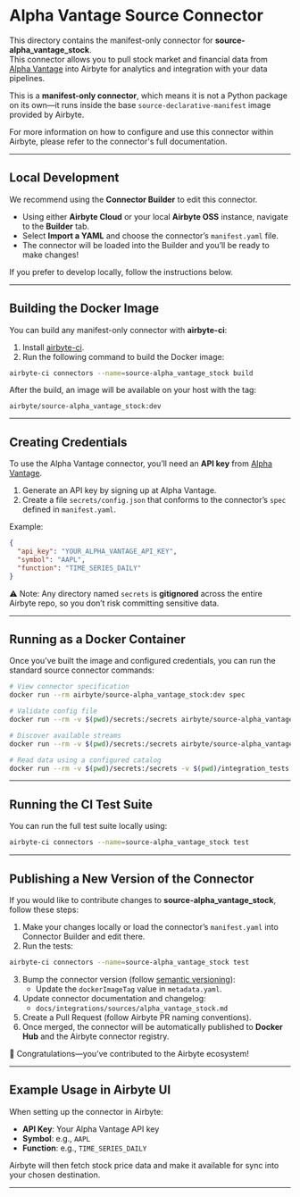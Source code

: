 # Alpha Vantage Source Connector

This directory contains the manifest-only connector for **source-alpha_vantage_stock**.  
This connector allows you to pull stock market and financial data from [Alpha Vantage](https://www.alphavantage.co/) into Airbyte for analytics and integration with your data pipelines.  

This is a **manifest-only connector**, which means it is not a Python package on its own—it runs inside the base `source-declarative-manifest` image provided by Airbyte.

For more information on how to configure and use this connector within Airbyte, please refer to the connector's full documentation.

---

## Local Development

We recommend using the **Connector Builder** to edit this connector.  

- Using either **Airbyte Cloud** or your local **Airbyte OSS** instance, navigate to the **Builder** tab.  
- Select **Import a YAML** and choose the connector’s `manifest.yaml` file.  
- The connector will be loaded into the Builder and you’ll be ready to make changes!

If you prefer to develop locally, follow the instructions below.

---

## Building the Docker Image

You can build any manifest-only connector with **airbyte-ci**:

1. Install [airbyte-ci](https://docs.airbyte.com/).
2. Run the following command to build the Docker image:

```bash
airbyte-ci connectors --name=source-alpha_vantage_stock build
```

After the build, an image will be available on your host with the tag:

```
airbyte/source-alpha_vantage_stock:dev
```

---

## Creating Credentials

To use the Alpha Vantage connector, you’ll need an **API key** from [Alpha Vantage](https://www.alphavantage.co/support/#api-key).  

1. Generate an API key by signing up at Alpha Vantage.  
2. Create a file `secrets/config.json` that conforms to the connector’s `spec` defined in `manifest.yaml`.  

Example:

```json
{
  "api_key": "YOUR_ALPHA_VANTAGE_API_KEY",
  "symbol": "AAPL",
  "function": "TIME_SERIES_DAILY"
}
```

⚠️ Note: Any directory named `secrets` is **gitignored** across the entire Airbyte repo, so you don’t risk committing sensitive data.

---

## Running as a Docker Container

Once you’ve built the image and configured credentials, you can run the standard source connector commands:

```bash
# View connector specification
docker run --rm airbyte/source-alpha_vantage_stock:dev spec

# Validate config file
docker run --rm -v $(pwd)/secrets:/secrets airbyte/source-alpha_vantage_stock:dev check --config /secrets/config.json

# Discover available streams
docker run --rm -v $(pwd)/secrets:/secrets airbyte/source-alpha_vantage_stock:dev discover --config /secrets/config.json

# Read data using a configured catalog
docker run --rm -v $(pwd)/secrets:/secrets -v $(pwd)/integration_tests:/integration_tests   airbyte/source-alpha_vantage_stock:dev read --config /secrets/config.json --catalog /integration_tests/configured_catalog.json
```

---

## Running the CI Test Suite

You can run the full test suite locally using:

```bash
airbyte-ci connectors --name=source-alpha_vantage_stock test
```

---

## Publishing a New Version of the Connector

If you would like to contribute changes to **source-alpha_vantage_stock**, follow these steps:

1. Make your changes locally or load the connector’s `manifest.yaml` into Connector Builder and edit there.  
2. Run the tests:

```bash
airbyte-ci connectors --name=source-alpha_vantage_stock test
```

3. Bump the connector version (follow [semantic versioning](https://semver.org/)):  
   - Update the `dockerImageTag` value in `metadata.yaml`.
4. Update connector documentation and changelog:  
   - `docs/integrations/sources/alpha_vantage_stock.md`
5. Create a Pull Request (follow Airbyte PR naming conventions).  
6. Once merged, the connector will be automatically published to **Docker Hub** and the Airbyte connector registry.  

👏 Congratulations—you’ve contributed to the Airbyte ecosystem!

---

## Example Usage in Airbyte UI

When setting up the connector in Airbyte:

- **API Key**: Your Alpha Vantage API key  
- **Symbol**: e.g., `AAPL`  
- **Function**: e.g., `TIME_SERIES_DAILY`  

Airbyte will then fetch stock price data and make it available for sync into your chosen destination.

---
